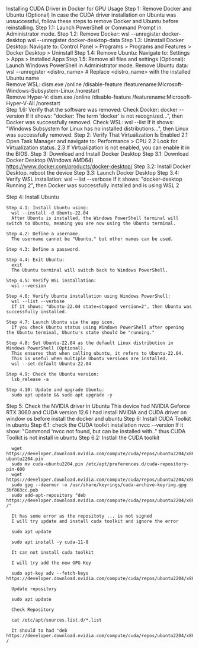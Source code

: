 Installing CUDA Driver in Docker for GPU Usage
  Step 1: Remove Docker and Ubuntu (Optional)
    In case the CUDA driver installation on Ubuntu was unsuccessful, follow these steps to remove Docker and Ubuntu before reinstalling.
    Step 1.1: Launch PowerShell or Command Prompt in Administrator mode.
    Step 1.2: Remove Docker:
      wsl --unregister docker-desktop
      wsl --unregister docker-desktop-data
    Step 1.3: Uninstall Docker Desktop:
      Navigate to: Control Panel > Programs > Programs and Features > Docker Desktop > Uninstall
    Step 1.4: Remove Ubuntu:
      Navigate to: Settings > Apps > Installed Apps
    Step 1.5: Remove all files and settings (Optional):
      Launch Windows PowerShell in Administrator mode.
      Remove Ubuntu data:
      wsl --unregister <distro_name>  # Replace <distro_name> with the installed Ubuntu name  
      Remove WSL:
      dism.exe /online /disable-feature /featurename:Microsoft-Windows-Subsystem-Linux /norestart  
      Remove Hyper-V:
      dism.exe /online /disable-feature /featurename:Microsoft-Hyper-V-All /norestart  
    Step 1.6: Verify that the software was removed:
      Check Docker:
      docker --version
      If it shows: "docker: The term 'docker' is not recognized...", then Docker was successfully removed.
      Check WSL:
      wsl --list
      If it shows: "Windows Subsystem for Linux has no installed distributions...", then Linux was successfully removed.
    Step 2: Verify That Virtualization Is Enabled
      2.1 Open Task Manager and navigate to: Performance > CPU
      2.2 Look for Virtualization status.
      2.3 If Virtualization is not enabled, you can enable it in the BIOS.
    Step 3: Download and Install Docker Desktop
      Step 3.1: Download Docker Desktop (Windows AMD64)
        https://www.docker.com/products/docker-desktop/
      Step 3.2: Install Docker Desktop.
      reboot the device
      Step 3.3: Launch Docker Desktop 
      Step 3.4: Verify WSL installation:
        wsl --list --verbose
        If it shows: "docker-desktop Running 2", then Docker was successfully installed and is using WSL 2
  
  Step 4: Install Ubuntu
    
    Step 4.1: Install Ubuntu using:
      wsl --install -d Ubuntu-22.04
      After Ubuntu is installed, the Windows PowerShell terminal will switch to Ubuntu, meaning you are now using the Ubuntu terminal.
  
    Step 4.2: Define a username.
      The username cannot be "Ubuntu," but other names can be used.
    
    Step 4.3: Define a password.
    
    Step 4.4: Exit Ubuntu:
      exit
      The Ubuntu terminal will switch back to Windows PowerShell.
   
    Step 4.5: Verify WSL installation:
      wsl --version
    
    Step 4.6: Verify Ubuntu installation using Windows PowerShell:
      wsl --list --verbose
      If it shows: "Ubuntu-22.04 state=stopped version=2", then Ubuntu was successfully installed.
    
    Step 4.7: Launch Ubuntu via the app icon.
      If you check Ubuntu status using Windows PowerShell after opening the Ubuntu terminal, Ubuntu's state should be "running."
    
    Step 4.8: Set Ubuntu-22.04 as the default Linux distribution in Windows PowerShell (Optional).
      This ensures that when calling ubuntu, it refers to Ubuntu-22.04.
      This is useful when multiple Ubuntu versions are installed.
      wsl --set-default Ubuntu-22.04
    
    Step 4.9: Check the Ubuntu version:
      lsb_release -a
   
    Step 4.10: Update and upgrade Ubuntu:
      sudo apt update && sudo apt upgrade -y
  Step 5: Check the NVIDIA driver in Ubuntu
    This device had NVIDIA Geforce RTX 3060 and CUDA version 12.6
    I had install NVIDIA and CUDA driver on window os before install the docker and ubuntu
  Step 6: Install CUDA Toolkit in ubuntu
    Step 6.1: check the CUDA toolkit installation
    nvcc --version
    If it show: "Commond 'nvcc not found, but can be installed with.." thus CUDA Toolkit is not install in ubuntu
    Step 6.2: Instlall the CUDA toolkit 

      wget https://developer.download.nvidia.com/compute/cuda/repos/ubuntu2204/x86_64/cuda-ubuntu2204.pin
      sudo mv cuda-ubuntu2204.pin /etc/apt/preferences.d/cuda-repository-pin-600
      wget https://developer.download.nvidia.com/compute/cuda/repos/ubuntu2204/x86_64/3bf863cc.pub
      sudo gpg --dearmor -o /usr/share/keyrings/cuda-archive-keyring.gpg 3bf863cc.pub
      sudo add-apt-repository "deb https://developer.download.nvidia.com/compute/cuda/repos/ubuntu2204/x86_64/ /"
       
      It has some error as the repositoty ... is not signed
      I will try update and install cuda toolkit and ignore the error

      sudo apt update

      sudo apt install -y cuda-11-8

      It can not install cuda toolkit

      I will try add the new GPG Key

      sudo apt-key adv --fetch-keys https://developer.download.nvidia.com/compute/cuda/repos/ubuntu2204/x86_64/3bf863cc.pub

      Update repository

      sudo apt update

      Check Repository

      cat /etc/apt/sources.list.d/*.list

      It should to had "deb https://developer.download.nvidia.com/compute/cuda/repos/ubuntu2204/x86_64/ /
